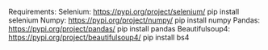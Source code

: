 Requirements:
Selenium: https://pypi.org/project/selenium/ pip install selenium
Numpy: https://pypi.org/project/numpy/ pip install numpy
Pandas: https://pypi.org/project/pandas/ pip install pandas
Beautifulsoup4: https://pypi.org/project/beautifulsoup4/ pip install bs4

